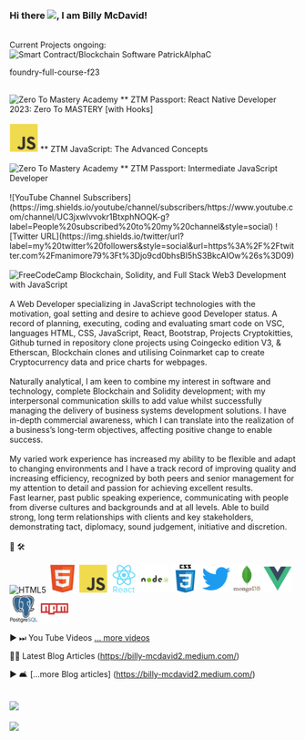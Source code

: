 ### Hi there <img src="https://raw.githubusercontent.com/MartinHeinz/MartinHeinz/master/wave.gif" width="30px">, I am Billy McDavid!
<br>
Current Projects ongoing:
<br>

<img style="height:auto;" alt="Smart Contract/Blockchain Software PatrickAlphaC" src="https://avatars.githubusercontent.com/u/54278053?v=4" width="50" height="50" border-radius=50% class="avatar avatar-user width-full border color-bg-default">
<p> foundry-full-course-f23</p>


<br>
<img src="https://process.fs.teachablecdn.com/ADNupMnWyR7kCWRvm76Laz/resize=height:50/https://www.filepicker.io/api/file/62HZfRHyQieUquIdz539" alt="Zero To Mastery Academy" srcset="https://process.fs.teachablecdn.com/ADNupMnWyR7kCWRvm76Laz/resize=height:40/https://www.filepicker.io/api/file/62HZfRHyQieUquIdz539 2x" alt= "ZTM logo" width= "50" height="50" /> ** ZTM Passport: React Native Developer 2023: Zero To MASTERY [with Hooks]
<br>
<br>
<img src="https://github.com/devicons/devicon/blob/master/icons/javascript/javascript-original.svg" width= "50" height="50"/> ** ZTM JavaScript: The Advanced Concepts
<br>
<br>
<img src="https://process.fs.teachablecdn.com/ADNupMnWyR7kCWRvm76Laz/resize=height:50/https://www.filepicker.io/api/file/62HZfRHyQieUquIdz539" alt="Zero To Mastery Academy" srcset="https://process.fs.teachablecdn.com/ADNupMnWyR7kCWRvm76Laz/resize=height:40/https://www.filepicker.io/api/file/62HZfRHyQieUquIdz539 2x" alt= "ZTM logo" width= "50" height="50" /> ** ZTM Passport: Intermediate JavaScript Developer
<br>
<br>
![YouTube Channel Subscribers](https://img.shields.io/youtube/channel/subscribers/https://www.youtube.com/channel/UC3jxwlvvokr1BtxphNOQK-g?label=People%20subscribed%20to%20my%20channel&style=social) ![Twitter URL](https://img.shields.io/twitter/url?label=my%20twitter%20followers&style=social&url=https%3A%2F%2Ftwitter.com%2Fmanimore79%3Ft%3Djo9cd0bhsBI5hS3BkcAIOw%26s%3D09)
<br>
<br>
<img src="https://yt3.ggpht.com/ytc/AGIKgqMl9TL4OpwS8Zc5jHrNnfO01f_Wbovye9mQzfp36Q=s48-c-k-c0x00ffffff-no-rj" alt= "FreeCodeCamp" width= "50" height="50" /> Blockchain, Solidity, and Full Stack Web3 Development with JavaScript
<br>
<br>
A Web Developer specializing in JavaScript technologies with the motivation, goal setting and desire to achieve good Developer status. A record of planning, executing, coding and evaluating smart code on VSC, languages HTML, CSS, JavaScript, React, Bootstrap, Projects Cryptokitties, Github turned in repository clone projects using Coingecko edition V3, & Etherscan, Blockchain clones and utilising Coinmarket cap to create Cryptocurrency data and price charts for webpages. 
<br>
<br>
Naturally analytical, I am keen to combine my interest in software and technology, complete Blockchain and Solidity  development; with my interpersonal communication skills to add value whilst successfully managing the delivery of business systems development solutions. I have in-depth commercial awareness, which I can translate into the realization of a business’s long-term objectives, affecting positive change to enable success.
<br>
<br>
My varied work experience has increased my ability to be flexible and adapt to changing environments and I have a track record of improving quality and increasing efficiency, recognized by both peers and senior management for my attention to detail and passion for achieving excellent results.
<br>
Fast learner, past public speaking experience, communicating with people from diverse cultures and backgrounds and at all levels. Able to build strong, long term relationships with clients and key stakeholders, demonstrating tact, diplomacy, sound judgement, initiative and discretion. 
<br>
<br>
🧰 🛠️
<br>
<br>
<img src=""https://cdn.jsdelivr.net/gh/devicons/devicon/icons/react/react-original.svg" alt= "HTML5" width= "50" height="50" />
<img src="https://github.com/devicons/devicon/blob/master/icons/html5/html5-original.svg" alt= "HTML5" width= "50" height="50" />
<img src="https://github.com/devicons/devicon/blob/master/icons/javascript/javascript-original.svg" alt= "JavaScript logo" width= "50" height="50" />
<img src="https://github.com/devicons/devicon/blob/master/icons/react/react-original-wordmark.svg" alt= "React logo" width= "50" height="50" />
<img src="https://github.com/devicons/devicon/blob/master/icons/nodejs/nodejs-original-wordmark.svg" alt= "Nodejs logo" width= "50" height="50" />
<img src="https://github.com/devicons/devicon/blob/master/icons/css3/css3-original-wordmark.svg" alt= "CSS logo" width= "50" height="50" />
<img src="https://github.com/devicons/devicon/blob/master/icons/twitter/twitter-original.svg" alt= "Twitter logo" width= "50" height="50" />
<img src="https://github.com/devicons/devicon/blob/master/icons/mongodb/mongodb-original-wordmark.svg" alt= "MongoDB logo" width= "50" height="50" />
<img src="https://github.com/devicons/devicon/blob/master/icons/vuejs/vuejs-original.svg" alt= "Vuejs logo" width= "50" height="50" />
<img src="https://github.com/devicons/devicon/blob/master/icons/postgresql/postgresql-original-wordmark.svg" alt= "Postgresql logo" width= "50" height="50" />
<img src="https://github.com/devicons/devicon/blob/master/icons/npm/npm-original-wordmark.svg" alt= "npm logo" width= "50" height="50" />
<br>

▶ ⏭ You Tube Videos [... more videos](https://www.youtube.com/watch?v=gyMwXuJrbJQ&t=9898s)

<!-- YOUTUBE-VIDEOS-LIST:START -->

<!-- YOUTUBE-VIDEOS-LIST:END -->

👨‍💻 Latest Blog Articles (https://billy-mcdavid2.medium.com/)

<!-- BLOG-POST-LIST:START -->

<!-- BLOG-POST-LIST:END -->


▶ 🛋 [...more Blog articles] (https://billy-mcdavid2.medium.com/)


  <br>
<a href="https://github-readme-stats.vercel.app/api/top-langs/?username=satoshimasterbilly&layout=compact)](https://github.com/satoshimasterbilly/github-readme-stats">
  <img align="center" src="https://github-readme-stats.vercel.app/api/top-langs/?username=satoshimasterbilly&hide=css,shell,&show_icons=true&theme=radical,)](https://github.com/satoshimasterbilly/github-readme-stats" /></a><br>



<br>

<a href="https://github-readme-stats.vercel.app/api?username=satoshimasterbilly&show_icons=true&theme=radical">
  <img align="center" src="https://github-readme-stats.vercel.app/api?username=satoshimasterbilly&show_icons=true&theme=radical" /></a>
<br>
<!--
**satoshimasterbilly/satoshimasterbilly** is a ✨ _special_ ✨ repository because its `README.md` (this file) appears on your GitHub profile.

Here are some ideas to get you started:

- 🔭 I’m currently working on ...
- 🌱 I’m currently learning ...
- 👯 I’m looking to collaborate on ...
- 🤔 I’m looking for help with ...
- 💬 Ask me about ...
- 📫 How to reach me: ...
- 😄 Pronouns: ...
- ⚡ Fun fact: ...
-->
